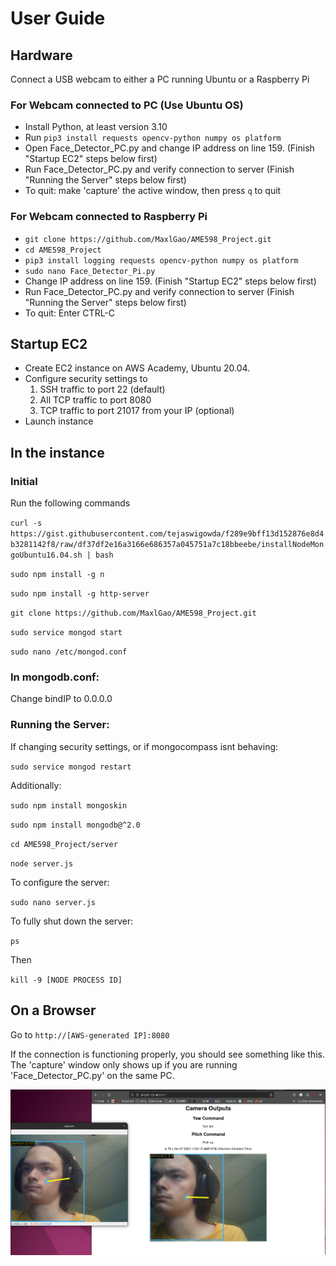 # User Guide

## Hardware
Connect a USB webcam to either a PC running Ubuntu or a Raspberry Pi

### For Webcam connected to PC (Use Ubuntu OS)
- Install Python, at least version 3.10
- Run `pip3 install requests opencv-python numpy os platform`
- Open Face_Detector_PC.py and change IP address on line 159. (Finish "Startup EC2" steps below first)
- Run Face_Detector_PC.py and verify connection to server (Finish "Running the Server" steps below first)
- To quit: make 'capture' the active window, then press `q` to quit

### For Webcam connected to Raspberry Pi
- `git clone https://github.com/MaxlGao/AME598_Project.git`
- `cd AME598_Project`
- `pip3 install logging requests opencv-python numpy os platform`
- `sudo nano Face_Detector_Pi.py`
- Change IP address on line 159. (Finish "Startup EC2" steps below first)
- Run Face_Detector_PC.py and verify connection to server (Finish "Running the Server" steps below first)
- To quit: Enter CTRL-C

## Startup EC2

- Create EC2 instance on AWS Academy, Ubuntu 20.04.
- Configure security settings to 
    1. SSH traffic to port 22 (default)
    2. All TCP traffic to port 8080
    3. TCP traffic to port 21017 from your IP (optional)
- Launch instance

## In the instance
### Initial
Run the following commands

`curl -s https://gist.githubusercontent.com/tejaswigowda/f289e9bff13d152876e8d4b3281142f8/raw/df37df2e16a3166e686357a045751a7c18bbeebe/installNodeMongoUbuntu16.04.sh | bash`

`sudo npm install -g n`

`sudo npm install -g http-server`

`git clone https://github.com/MaxlGao/AME598_Project.git`

`sudo service mongod start`

`sudo nano /etc/mongod.conf`

### In mongodb.conf:

Change bindIP to 0.0.0.0

### Running the Server:

If changing security settings, or if mongocompass isnt behaving: 

`sudo service mongod restart` 

Additionally:

`sudo npm install mongoskin`

`sudo npm install mongodb@^2.0`

`cd AME598_Project/server`

`node server.js`

To configure the server: 

`sudo nano server.js`

To fully shut down the server:

`ps`

Then

`kill -9 [NODE PROCESS ID]`

## On a Browser

Go to `http://[AWS-generated IP]:8080`

If the connection is functioning properly, you should see something like this. The 'capture' window only shows up if you are running 'Face_Detector_PC.py' on the same PC.

![First Test Results](screenshot_1.png "First Test Results")